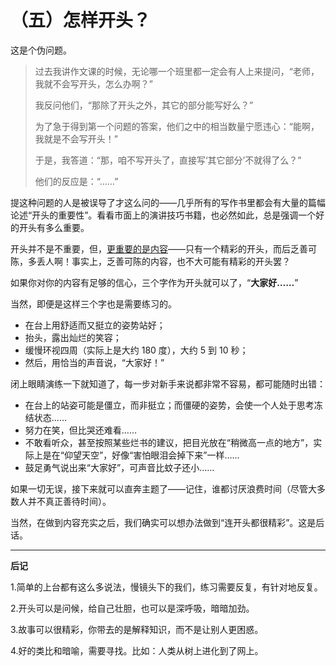 （五）怎样开头？ 
================

这是个伪问题。

> 过去我讲作文课的时候，无论哪一个班里都一定会有人上来提问，“老师，我就不会写开头，怎么办啊？”
>
> 我反问他们，“那除了开头之外，其它的部分能写好么？”
>
> 为了急于得到第一个问题的答案，他们之中的相当数量宁愿违心：“能啊，我就是不会写开头！”
>
> 于是，我答道：“那，咱不写开头了，直接写‘其它部分’不就得了么？”
>
> 他们的反应是：“……”

提这种问题的人是被误导了才这么问的——几乎所有的写作书里都会有大量的篇幅论述“开头的重要性”。看看市面上的演讲技巧书籍，也必然如此，总是强调一个好的开头有多么重要。

开头并不是不重要，但，[更重要的是内容](ch03.md)——只有一个精彩的开头，而后乏善可陈，多丢人啊！事实上，乏善可陈的内容，也不大可能有精彩的开头罢？

如果你对你的内容有足够的信心，三个字作为开头就可以了，“**大家好……**”

当然，即便是这样三个字也是需要练习的。

-   在台上用舒适而又挺立的姿势站好；
-   抬头，露出灿烂的笑容；
-   缓慢环视四周（实际上是大约 180 度），大约 5 到 10 秒；
-   然后，用恰当的声音说，“大家好！”

闭上眼睛演练一下就知道了，每一步对新手来说都非常不容易，都可能随时出错：

-   在台上的站姿可能是僵立，而非挺立；而僵硬的姿势，会使一个人处于思考冻结状态……
-   努力在笑，但比哭还难看……
-   不敢看听众，甚至按照某些烂书的建议，把目光放在“稍微高一点的地方”，实际上是在“仰望天空”，好像“害怕眼泪会掉下来”一样……
-   鼓足勇气说出来“大家好”，可声音比蚊子还小……

如果一切无误，接下来就可以直奔主题了——记住，谁都讨厌浪费时间（尽管大多数人并不真正善待时间）。

当然，在做到内容充实之后，我们确实可以想办法做到“连开头都很精彩”。这是后话。
***
**后记**

1.简单的上台都有这么多说法，慢镜头下的我们，练习需要反复，有针对地反复。

2.开头可以是问候，给自己壮胆，也可以是深呼吸，暗暗加劲。

3.故事可以很精彩，你带去的是解释知识，而不是让别人更困惑。

4.好的类比和暗喻，需要寻找。比如：人类从树上进化到了网上。
